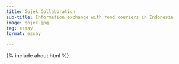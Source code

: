 ```yaml
---
title: Gojek Collaboration
sub-title: Information exchange with food couriers in Indonesia
image: gojek.jpg
tag: essay
format: essay

---
```


{% include about.html %}

